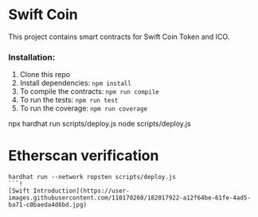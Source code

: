 # Swift Coin

This project contains smart contracts for Swift Coin Token and ICO.

### Installation:
1. Clone this repo
2. Install dependencies: `npm install`
3. To compile the contracts: `npm run compile`
4. To run the tests: `npm run test`
5. To run the coverage: `npm run coverage`


npx hardhat run scripts/deploy.js
node scripts/deploy.js

# Etherscan verification
```shell
hardhat run --network ropsten scripts/deploy.js
```!
[Swift Introduction](https://user-images.githubusercontent.com/110170268/182017922-a12f64be-61fe-4ad5-ba71-c0baeda4d6bd.jpg)
